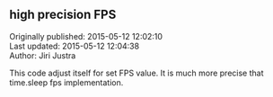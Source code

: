 ## high precision FPS  
Originally published: 2015-05-12 12:02:10  
Last updated: 2015-05-12 12:04:38  
Author: Jiri Justra  
  
This code adjust itself for set FPS value. It is much more precise that time.sleep fps implementation.